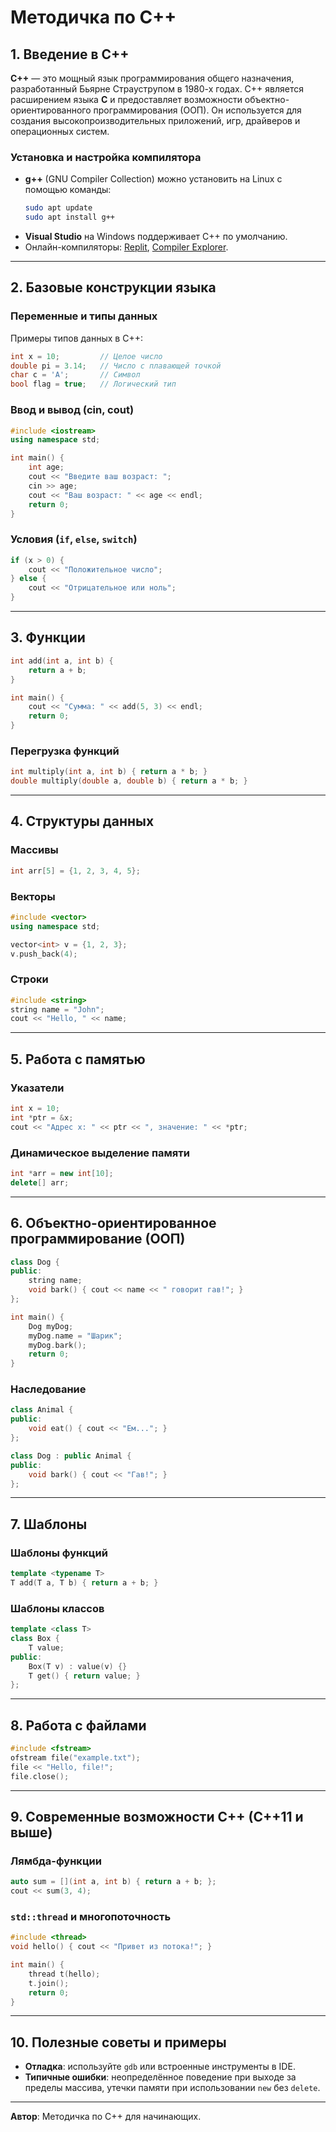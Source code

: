 
# Методичка по C++

## 1. Введение в C++
**C++** — это мощный язык программирования общего назначения, разработанный Бьярне Страуструпом в 1980-х годах. 
C++ является расширением языка **C** и предоставляет возможности объектно-ориентированного программирования (ООП). 
Он используется для создания высокопроизводительных приложений, игр, драйверов и операционных систем.

### Установка и настройка компилятора
- **g++** (GNU Compiler Collection) можно установить на Linux с помощью команды:
  ```bash
  sudo apt update
  sudo apt install g++
  ```
- **Visual Studio** на Windows поддерживает C++ по умолчанию.
- Онлайн-компиляторы: [Replit](https://replit.com/), [Compiler Explorer](https://godbolt.org/).

---

## 2. Базовые конструкции языка

### Переменные и типы данных
Примеры типов данных в C++:
```cpp
int x = 10;         // Целое число
double pi = 3.14;   // Число с плавающей точкой
char c = 'A';       // Символ
bool flag = true;   // Логический тип
```

### Ввод и вывод (cin, cout)
```cpp
#include <iostream>
using namespace std;

int main() {
    int age;
    cout << "Введите ваш возраст: ";
    cin >> age;
    cout << "Ваш возраст: " << age << endl;
    return 0;
}
```

### Условия (`if`, `else`, `switch`)
```cpp
if (x > 0) {
    cout << "Положительное число";
} else {
    cout << "Отрицательное или ноль";
}
```

---

## 3. Функции
```cpp
int add(int a, int b) {
    return a + b;
}

int main() {
    cout << "Сумма: " << add(5, 3) << endl;
    return 0;
}
```

### Перегрузка функций
```cpp
int multiply(int a, int b) { return a * b; }
double multiply(double a, double b) { return a * b; }
```

---

## 4. Структуры данных
### Массивы
```cpp
int arr[5] = {1, 2, 3, 4, 5};
```

### Векторы
```cpp
#include <vector>
using namespace std;

vector<int> v = {1, 2, 3};
v.push_back(4);
```

### Строки
```cpp
#include <string>
string name = "John";
cout << "Hello, " << name;
```

---

## 5. Работа с памятью
### Указатели
```cpp
int x = 10;
int *ptr = &x;
cout << "Адрес x: " << ptr << ", значение: " << *ptr;
```

### Динамическое выделение памяти
```cpp
int *arr = new int[10];
delete[] arr;
```

---

## 6. Объектно-ориентированное программирование (ООП)
```cpp
class Dog {
public:
    string name;
    void bark() { cout << name << " говорит гав!"; }
};

int main() {
    Dog myDog;
    myDog.name = "Шарик";
    myDog.bark();
    return 0;
}
```

### Наследование
```cpp
class Animal {
public:
    void eat() { cout << "Ем..."; }
};

class Dog : public Animal {
public:
    void bark() { cout << "Гав!"; }
};
```

---

## 7. Шаблоны
### Шаблоны функций
```cpp
template <typename T>
T add(T a, T b) { return a + b; }
```

### Шаблоны классов
```cpp
template <class T>
class Box {
    T value;
public:
    Box(T v) : value(v) {}
    T get() { return value; }
};
```

---

## 8. Работа с файлами
```cpp
#include <fstream>
ofstream file("example.txt");
file << "Hello, file!";
file.close();
```

---

## 9. Современные возможности C++ (C++11 и выше)
### Лямбда-функции
```cpp
auto sum = [](int a, int b) { return a + b; };
cout << sum(3, 4);
```

### `std::thread` и многопоточность
```cpp
#include <thread>
void hello() { cout << "Привет из потока!"; }

int main() {
    thread t(hello);
    t.join();
    return 0;
}
```

---

## 10. Полезные советы и примеры
- **Отладка**: используйте `gdb` или встроенные инструменты в IDE.
- **Типичные ошибки**: неопределённое поведение при выходе за пределы массива, утечки памяти при использовании `new` без `delete`.

---

**Автор**: Методичка по C++ для начинающих.
